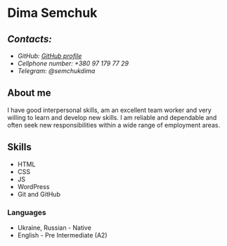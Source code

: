# Dima Semchuk

## _Contacts:_
* _GitHub: [GitHub profile](https://github.com/Dima-Semchuk)_
* _Cellphone number: +380 97 179 77 29_
* _Telegram: @semchukdima_

## About me
I have good interpersonal skills, am an excellent team worker and very willing to learn and develop new skills.
I am reliable and dependable and often seek new responsibilities within a wide range of employment areas.

## Skills
 - HTML
 - CSS
 - JS
 - WordPress
 - Git and GitHub


### Languages
* Ukraine, Russian - Native
* English - Pre Intermediate (A2)